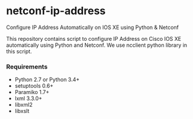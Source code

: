 # netconf-ip-address
Configure IP Address Automatically on IOS XE using Python &amp; Netconf

This repository contains script to configure IP Address on Cisco IOS XE automatically using Python and Netconf. We use ncclient python library in this script.

<h3>Requirements</h3>
<ul>
  <li>Python 2.7 or Python 3.4+</li>
  <li>setuptools 0.6+</li>
  <li>Paramiko 1.7+</li>
  <li>lxml 3.3.0+</li>
  <li>libxml2</li>
  <li>libxslt</li>
